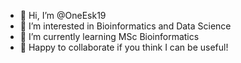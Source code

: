 - 👋 Hi, I’m @OneEsk19
- 👀 I’m interested in Bioinformatics and Data Science
- 🌱 I’m currently learning MSc Bioinformatics
- 💞️ Happy to collaborate if you think I can be useful!

<!---
OneEsk19/OneEsk19 is a ✨ special ✨ repository because its `README.md` (this file) appears on your GitHub profile.
You can click the Preview link to take a look at your changes.
--->
